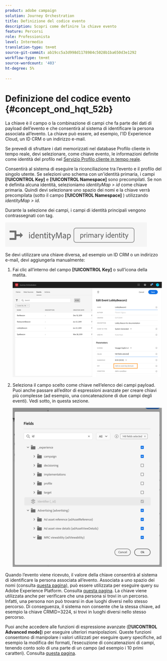 ```yaml
---
product: adobe campaign
solution: Journey Orchestration
title: Definizione del codice evento
description: Scopri come definire la chiave evento
feature: Percorsi
role: Professionista
level: Intermedio
translation-type: tm+mt
source-git-commit: ab19cc5a3d998d1178984c5028b1ba650d3e1292
workflow-type: tm+mt
source-wordcount: '403'
ht-degree: 5%

---
```



# Definizione del codice evento {#concept_ond_hqt_52b}

La chiave è il campo o la combinazione di campi che fa parte dei dati di payload dell’evento e che consentirà al sistema di identificare la persona associata all’evento. La chiave può essere, ad esempio, l&#39;ID Experience Cloud, un ID CRM o un indirizzo e-mail.

Se prevedi di sfruttare i dati memorizzati nel database Profilo cliente in tempo reale, devi selezionare, come chiave evento, le informazioni definite come identità del profilo nel [Servizio Profilo cliente in tempo reale](https://docs.adobe.com/content/help/it-IT/experience-platform/profile/home.html).

Consentirà al sistema di eseguire la riconciliazione tra l’evento e il profilo del singolo utente. Se selezioni uno schema con un&#39;identità primaria, i campi **[!UICONTROL Key]** e **[!UICONTROL Namespace]** sono precompilati. Se non è definita alcuna identità, selezioniamo _identityMap > id_ come chiave primaria. Quindi devi selezionare uno spazio dei nomi e la chiave verrà precompilata (sotto il campo **[!UICONTROL Namespace]** ) utilizzando _identityMap > id_.

Durante la selezione dei campi, i campi di identità principali vengono contrassegnati con tag.

![](../assets/primary-identity.png)

Se devi utilizzare una chiave diversa, ad esempio un ID CRM o un indirizzo e-mail, devi aggiungerla manualmente:

1. Fai clic all’interno del campo **[!UICONTROL Key]** o sull’icona della matita.

   ![](../assets/journey16.png)

1. Seleziona il campo scelto come chiave nell’elenco dei campi payload. Puoi anche passare all’editor di espressioni avanzate per creare chiavi più complesse (ad esempio, una concatenazione di due campi degli eventi). Vedi sotto, in questa sezione.

   ![](../assets/journey20.png)

Quando l’evento viene ricevuto, il valore della chiave consentirà al sistema di identificare la persona associata all’evento. Associata a uno spazio dei nomi (consulta [questa pagina](../event/selecting-the-namespace.md)), può essere utilizzata per eseguire query su Adobe Experience Platform. Consulta [questa pagina](../building-journeys/about-orchestration-activities.md).
La chiave viene utilizzata anche per verificare che una persona si trovi in un percorso. Infatti, una persona non può trovarsi in due luoghi diversi nello stesso percorso. Di conseguenza, il sistema non consente che la stessa chiave, ad esempio la chiave CRMID=3224, si trovi in luoghi diversi nello stesso percorso.

Puoi anche accedere alle funzioni di espressione avanzate (**[!UICONTROL Advanced mode]**) per eseguire ulteriori manipolazioni. Queste funzioni consentono di manipolare i valori utilizzati per eseguire query specifiche, ad esempio la modifica dei formati, l’esecuzione di concatenazioni di campi, tenendo conto solo di una parte di un campo (ad esempio i 10 primi caratteri). Consulta [questa pagina](../expression/expressionadvanced.md).
